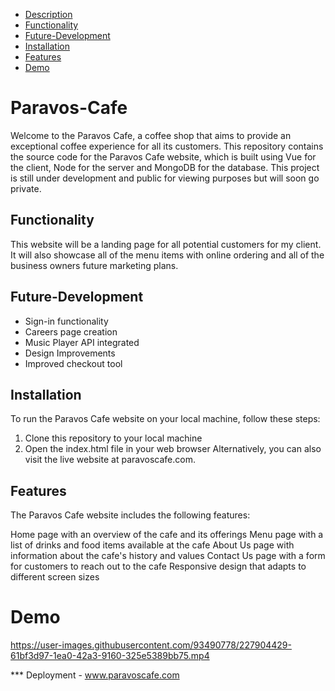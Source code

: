 
* [Description](#Paravos-Cafe)
* [Functionality](#Functionality)
* [Future-Development](#Future-Development)
* [Installation](#Installation)
* [Features](#Features)
* [Demo](#Demo)


# Paravos-Cafe
Welcome to the Paravos Cafe, a coffee shop that aims to provide an exceptional coffee experience for all its customers. This repository contains the source code for the Paravos Cafe website, which is built using Vue for the client, Node for the server and MongoDB for the database. This project is still under development and public for viewing purposes but will soon go private. 

## Functionality
This website will be a landing page for all potential customers for my client. It will also showcase all of the menu items with online ordering and all of the business owners future marketing plans. 

## Future-Development
- Sign-in functionality
- Careers page creation
- Music Player API integrated
- Design Improvements
- Improved checkout tool


## Installation
To run the Paravos Cafe website on your local machine, follow these steps:

1. Clone this repository to your local machine
2. Open the index.html file in your web browser
Alternatively, you can also visit the live website at paravoscafe.com.

## Features
The Paravos Cafe website includes the following features:

Home page with an overview of the cafe and its offerings
Menu page with a list of drinks and food items available at the cafe
About Us page with information about the cafe's history and values
Contact Us page with a form for customers to reach out to the cafe
Responsive design that adapts to different screen sizes

##
# Demo



https://user-images.githubusercontent.com/93490778/227904429-61bf3d97-1ea0-42a3-9160-325e5389bb75.mp4




*** Deployment - www.paravoscafe.com
